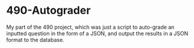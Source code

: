 # 490-Autograder
My part of the 490 project, which was just a script to auto-grade an inputted question in the form of a JSON, and output the results in a JSON format to the database.
